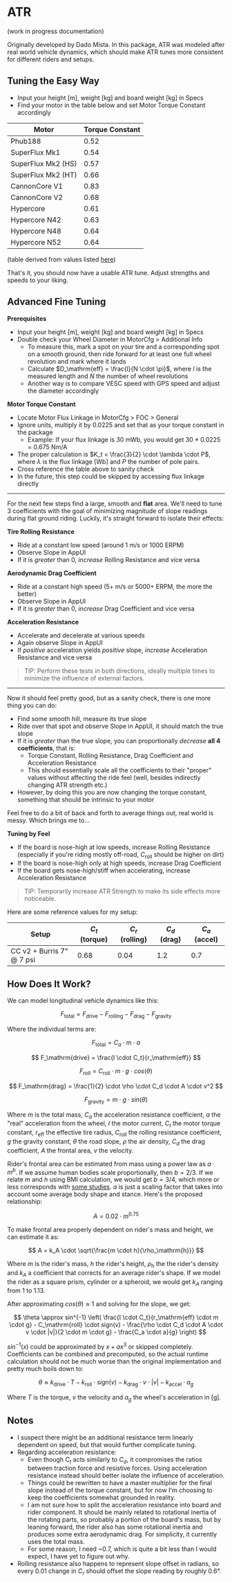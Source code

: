 # ATR

(work in progress documentation)

Originally developed by Dado Mista. In this package, ATR was modeled after real world vehicle dynamics, which should make ATR tunes more consistent for different riders and setups.

## Tuning the Easy Way

- Input your height [m], weight [kg] and board weight [kg] in Specs
- Find your motor in the table below and set Motor Torque Constant accordingly
<!-- - Check that Wheel Diameter (MotorCfg > Additional Info) is correct (~ 280-300 mm) -->


| Motor | Torque Constant |
| ----- | --------------- |
| Phub188 | 0.52 |
| SuperFlux Mk1 | 0.54 |
| SuperFlux Mk2 (HS) | 0.57 |
| SuperFlux Mk2 (HT) | 0.66 |
| CannonCore V1 | 0.83 |
| CannonCore V2 | 0.68 |
| Hypercore | 0.61 |
| Hypercore N42 | 0.63 |
| Hypercore N48 | 0.64 |
| Hypercore N52 | 0.64 |

(table derived from values listed [here](https://pev.dev/t/common-motor-foc-ranges-resistance-inductance-flux-linkage/1771))

That's it, you should now have a usable ATR tune. Adjust strengths and speeds to your liking.

## Advanced Fine Tuning

**Prerequisites**
- Input your height [m], weight [kg] and board weight [kg] in Specs
- Double check your Wheel Diameter in MotorCfg > Additional Info
    - To measure this, mark a spot on your tire and a corresponding spot on a smooth ground, then ride forward for at least one full wheel revolution and mark where it lands
    - Calculate $D_\mathrm{eff} = \frac{l}{N \cdot \pi}$, where $l$ is the measured length and *N* the number of wheel revolutions
    - Another way is to compare VESC speed with GPS speed and adjust the diameter accordingly

**Motor Torque Constant**
- Locate Motor Flux Linkage in MotorCfg > FOC > General
- Ignore units, multiply it by 0.0225 and set that as your torque constant in the package
    - Example: If your flux linkage is 30 mWb, you would get 30 * 0.0225 = 0.675 Nm/A
- The proper calculation is $K_t = \frac{3}{2} \cdot \lambda \cdot P$, where $\lambda$ is the flux linkage [Wb] and $P$ the number of pole pairs.
- Cross reference the table above to sanity check
- In the future, this step could be skipped by accessing flux linkage directly

---

For the next few steps find a large, smooth and **flat** area. We'll need to tune 3 coefficients with the goal of minimizing magnitude of slope readings during flat ground riding. Luckily, it's straight forward to isolate their effects:

**Tire Rolling Resistance**
- Ride at a constant low speed (around 1 m/s or 1000 ERPM)
- Observe Slope in AppUI
- If it is *greater* than 0, *increase* Rolling Resistance and vice versa

**Aerodynamic Drag Coefficient**
- Ride at a constant high speed (5+ m/s or 5000+ ERPM, the more the better)
- Observe Slope in AppUI
- If it is *greater* than 0, *increase* Drag Coefficient and vice versa

**Acceleration Resistance**
- Accelerate and decelerate at various speeds
- Again observe Slope in AppUI
- If *positive* acceleration yields *positive* slope, *increase* Acceleration Resistance and vice versa

> TIP: Perform these tests in both directions, ideally multiple times to minimize the influence of external factors.

---

Now it should feel pretty good, but as a sanity check, there is one more thing you can do:

- Find some smooth hill, measure its true slope
- Ride over that spot and observe Slope in AppUI, it should match the true slope
- If it is *greater* than the true slope, you can proportionally *decrease* **all 4 coefficients**, that is:
    - Torque Constant, Rolling Resistance, Drag Coefficient and Acceleration Resistance
    - This should essentially scale all the coefficients to their "proper" values without affecting the ride feel (well, besides indirectly changing ATR strength etc.)
- However, by doing this you are now changing the torque constant, something that should be intrinsic to your motor

Feel free to do a bit of back and forth to average things out, real world is messy. Which brings me to...

**Tuning by Feel**
- If the board is nose-high at low speeds, increase Rolling Resistance (especially if you're riding mostly off-road, $C_\mathrm{roll}$ should be higher on dirt)
- If the board is nose-high only at high speeds, increase Drag Coefficient
- If the board gets nose-high/stiff when accelerating, increase Acceleration Resistance
> TIP: Temporarily increase ATR Strength to make its side effects more noticeable.

Here are some reference values for my setup:

| Setup  | $C_t$ (torque) | $C_r$ (rolling) | $C_d$ (drag) | $C_a$ (accel) |
| ----------- | ----------- | ----------- | ----------- | ----------- |
| CC v2 + Burris 7" @ 7 psi | 0.68 | 0.04 | 1.2 | 0.7 |

<!-- Here are some expected torque constant values for common motors. Derived from values listed in [this pev.dev post](https://pev.dev/t/common-motor-foc-ranges-resistance-inductance-flux-linkage/1771).

| Motor | Torque Constant |
| ----------- | ----------- |
| Phub188 | 0.52 |
| SuperFlux Mk1 | 0.54 |
| SuperFlux Mk2 (HS) | 0.57 |
| SuperFlux Mk2 (HT) | 0.66 |
| CannonCore V1 | 0.83 |
| CannonCore V2 | 0.68 |
| Hypercore | 0.61 |
| Hypercore N42 | 0.63 |
| Hypercore N48 | 0.64 |
| Hypercore N52 | 0.64 | -->


## How Does It Work?

We can model longitudinal vehicle dynamics like this:

$$ F_\mathrm{total} = F_\mathrm{drive} - F_\mathrm{rolling} - F_\mathrm{drag} - F_\mathrm{gravity} $$

Where the individual terms are:

$$ F_\mathrm{total} = C_a \cdot m \cdot a $$

$$ F_\mathrm{drive} = \frac{I \cdot C_t}{r_\mathrm{eff}} $$

$$ F_\mathrm{roll} = C_\mathrm{roll} \cdot m \cdot g \cdot cos(\theta) $$

$$ F_\mathrm{drag} = \frac{1}{2} \cdot \rho \cdot C_d \cdot A \cdot v^2 $$

$$ F_\mathrm{gravity} = m \cdot g \cdot sin(\theta) $$




<!-- Which expands to:

$$ C_a \cdot m \cdot a = \frac{I \cdot C_t}{r_\mathrm{eff}} - C_\mathrm{roll} \cdot m \cdot g \cdot cos(\theta) - \frac{1}{2} \cdot \rho \cdot C_d \cdot A \cdot v^2 - m \cdot g \cdot sin(\theta) $$ -->





Where $m$ is the total mass, $C_a$ the acceleration resistance coefficient, $a$ the "real" acceleration from the wheel, $I$ the motor current, $C_t$ the motor torque constant, $r_\mathrm{eff}$ the effective tire radius, $C_\mathrm{roll}$ the rolling resistance coefficient, $g$ the gravity constant, $\theta$ the road slope, $\rho$ the air density, $C_d$ the drag coefficient, $A$ the frontal area, $v$ the velocity.

<!-- TODO mass only version -->
Rider's frontal area can be estimated from mass using a power law as $a \cdot  m ^ b$. If we assume human bodies scale proportionally, then $b = 2/3$. If we relate $m$ and $h$ using BMI calculation, we would get $b = 3/4$, which more or less corresponds with [some studies](https://link.springer.com/article/10.1007/s004210100424). $a$ is just a scaling factor that takes into account some average body shape and stance. Here's the proposed relationship:

$$ A = 0.02 \cdot m ^ {0.75} $$

To make frontal area properly dependent on rider's mass and height, we can estimate it as:

$$ A = k_A \cdot \sqrt{\frac{m \cdot h}{\rho_\mathrm{h}}} $$

Where $m$ is the rider's mass, $h$ the rider's height, $\rho_\mathrm{h}$ the the rider's density and $k_A$ a coefficient that corrects for an average rider's shape. If we model the rider as a square prism, cylinder or a spheroid, we would get $k_A$ ranging from 1 to 1.13.

After approximating $cos(\theta) \approx 1$ and solving for the slope, we get:

$$
\theta \approx sin^{-1} \left(
\frac{I \cdot C_t}{r_\mathrm{eff} \cdot m \cdot g} - C_\mathrm{roll} \cdot sign(v) - \frac{\rho \cdot C_d \cdot A \cdot v \cdot |v|}{2 \cdot m \cdot g} - \frac{C_a \cdot a}{g}
\right)
$$

$sin^{-1}(x)$ could be approximated by $x + a x^3$ or skipped completely. Coefficients can be combined and precomputed, so the actual runtime calculation should not be much worse than the original implementation and pretty much boils down to:

$$
\theta \approx
k_\mathrm{drive} \cdot T - k_\mathrm{roll} \cdot sign(v) - k_\mathrm{drag} \cdot v \cdot |v| - k_\mathrm{accel} \cdot a_g
$$

<!-- $$
\theta \approx 
\begin{bmatrix} k_\mathrm{drive} & - k_\mathrm{roll} & - k_\mathrm{drag} & - k_\mathrm{accel} \end{bmatrix}
\begin{bmatrix} T \\ sign(v) \\ v \cdot |v| \\ a_g \end{bmatrix}
$$ -->

Where $T$ is the torque, $v$ the velocity and $a_g$ the wheel's acceleration in [g].

## Notes

- I suspect there might be an additional resistance term linearly dependent on speed, but that would further complicate tuning. 
- Regarding acceleration resistance:
    - Even though $C_t$ acts similarly to $C_a$, it compromises the ratios between traction force and resistive forces. Using acceleration resistance instead should better isolate the influence of acceleration.
    - Things could be rewritten to have a master multiplier for the final slope instead of the torque constant, but for now I'm choosing to keep the coefficients somewhat grounded in reality.
    - I am not sure how to split the acceleration resistance into board and rider component. It should be mainly related to rotational inertia of the rotating parts, so probably a portion of the board's mass, but by leaning forward, the rider also has some rotational inertia and produces some extra aerodynamic drag. For simplicity, it currently uses the total mass.
    - For some reason, I need ~0.7, which is quite a bit less than I would expect, I have yet to figure out why.
- Rolling resistance also happens to represent slope offset in radians, so every 0.01 change in $C_r$ should offset the slope reading by roughly 0.6°.
